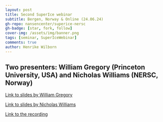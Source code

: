 ```yaml
---
layout: post
title: Second SuperIce webinar
subtitle: Bergen, Norway & Online (24.06.24)
gh-repo: nansencenter/superice-nersc
gh-badge: [star, fork, follow]
cover-img: /assets/img/banner.png
tags: [seminar, SuperIceWebinar]
comments: true
author: Henrike Wilborn
---
```


## Two presenters: William Gregory (Princeton University, USA) and Nicholas Williams (NERSC, Norway)

[Link to slides by William Gregory](...)



[Link to slides by Nicholas Williams](...)
  
[Link to the recording](...)
